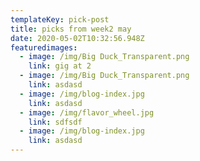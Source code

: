 ```yaml
---
templateKey: pick-post
title: picks from week2 may
date: 2020-05-02T10:32:56.948Z
featuredimages:
  - image: /img/Big Duck_Transparent.png
    link: gig at 2
  - image: /img/Big Duck_Transparent.png
    link: asdasd
  - image: /img/blog-index.jpg
    link: asdasd
  - image: /img/flavor_wheel.jpg
    link: sdfsdf
  - image: /img/blog-index.jpg
    link: asdasd
---
```

